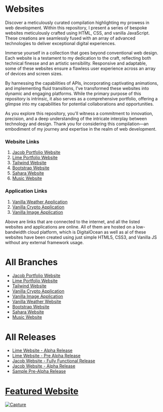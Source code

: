 # Websites

Discover a meticulously curated compilation highlighting my prowess in web development. Within this repository, I present a series of bespoke websites meticulously crafted using HTML, CSS, and vanilla JavaScript. These creations are seamlessly fused with an array of advanced technologies to deliver exceptional digital experiences.

Immerse yourself in a collection that goes beyond conventional web design. Each website is a testament to my dedication to the craft, reflecting both technical finesse and an artistic sensibility. Responsive and adaptable, some of these websites ensure a flawless user experience across an array of devices and screen sizes.

By harnessing the capabilities of APIs, incorporating captivating animations, and implementing fluid transitions, I've transformed these websites into dynamic and engaging platforms. While the primary purpose of this repository is intrinsic, it also serves as a comprehensive portfolio, offering a glimpse into my capabilities for potential collaborations and opportunities.

As you explore this repository, you'll witness a commitment to innovation, precision, and a deep understanding of the intricate interplay between technology and design. Thank you for considering this compilation—an embodiment of my journey and expertise in the realm of web development.

### Website Links
1. <a href="https://github.com/arpitgoswami/websites/tree/jacob-portfolio-website">Jacob Portfolio Website</a>
2. <a href="https://github.com/arpitgoswami/websites/tree/lime-portfolio-website">Lime Portfolio Website</a>
3. <a href="https://github.com/arpitgoswami/websites/tree/tailwind-website">Tailwind Website</a>
4. <a href="https://github.com/arpitgoswami/websites/tree/bootstrap-website">Bootstrap Website</a>
5. <a href="https://github.com/arpitgoswami/websites/tree/sahara-website">Sahara Website</a>
6. <a href="https://github.com/arpitgoswami/websites/tree/music-website">Music Website</a>

### Application Links
1. <a href="https://github.com/arpitgoswami/websites/tree/vanilla-weather-app">Vanilla Weather Application</a>
2. <a href="https://github.com/arpitgoswami/websites/tree/vanilla-crypto-app">Vanilla Crypto Application</a>
3. <a href="image-search.arpitgoswami1.repl.co">Vanilla Image Application</a>

Above are links that are connected to the internet, and all the listed websites and applications are online. All of them are hosted on a low-bandwidth cloud platform, which is DigitalOcean as well as al of these websites have been created using just simple HTML5, CSS3, and Vanilla JS without any external framework usage.

# All Branches

* <a href="https://github.com/arpitgoswami/websites/tree/jacob-portfolio-website">Jacob Portfolio Website</a>
* <a href="https://github.com/arpitgoswami/websites/tree/lime-portfolio-website">Lime Portfolio Website</a>
* <a href="https://github.com/arpitgoswami/websites/tree/tailwind-website">Tailwind Website</a>
* <a href="https://github.com/arpitgoswami/websites/tree/vanilla-crypto-app">Vanilla Crypto Application</a>
* <a href="https://github.com/arpitgoswami/websites/tree/vanilla-image-app">Vanilla Image Application</a>
* <a href="https://github.com/arpitgoswami/websites/tree/vanilla-weather-app">Vanilla Weather Website</a>
* <a href="https://github.com/arpitgoswami/websites/tree/bootstrap-website">Bootstrap Website</a>
* <a href="https://github.com/arpitgoswami/websites/tree/sahara-website">Sahara Website</a>
* <a href="https://github.com/arpitgoswami/websites/tree/music-website">Music Website</a>

# All Releases

* <a href="https://github.com/arpitgoswami/websites/releases/tag/v1.2">Lime Website - Alpha Release</a>
* <a href="https://github.com/arpitgoswami/websites/releases/tag/v0.20">Lime Website - Pre Alpha Release
* <a href="https://github.com/arpitgoswami/websites/releases/tag/v1.10">Jacob Website - Fully Functional Release
* <a href="https://github.com/arpitgoswami/websites/releases/tag/v1.00">Jacob Website - Alpha Release
* <a href="https://github.com/arpitgoswami/websites/releases/tag/v0.02">Sample Pre-Alpha Release

# Featured Website

![Capture](https://github.com/arpitgoswami/websites/assets/71710858/2f54d5a2-5875-4b9d-9be2-322419390405)

